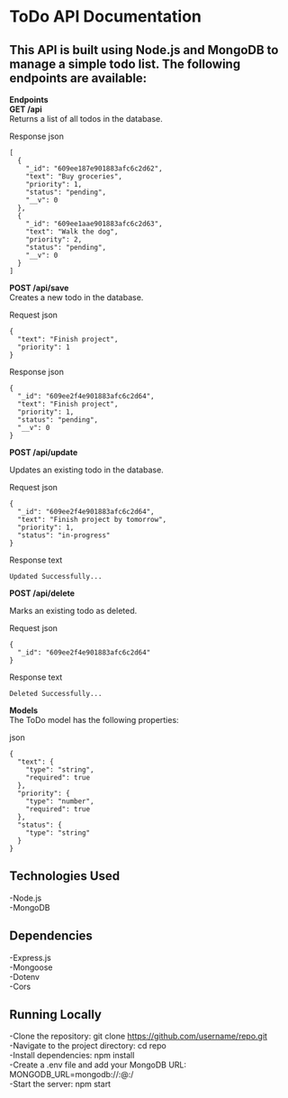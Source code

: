 # ToDo API Documentation

## This API is built using Node.js and MongoDB to manage a simple todo list. The following endpoints are available:

**Endpoints**    
**GET /api**   
Returns a list of all todos in the database.

Response json  
```
[
  {
    "_id": "609ee187e901883afc6c2d62",
    "text": "Buy groceries",
    "priority": 1,
    "status": "pending",
    "__v": 0
  },
  {
    "_id": "609ee1aae901883afc6c2d63",
    "text": "Walk the dog",
    "priority": 2,
    "status": "pending",
    "__v": 0
  }
]
```

**POST /api/save**    
Creates a new todo in the database.   
 
Request json
```
{
  "text": "Finish project",
  "priority": 1
}

```
Response json
```
{
  "_id": "609ee2f4e901883afc6c2d64",
  "text": "Finish project",
  "priority": 1,
  "status": "pending",
  "__v": 0
}
```

**POST /api/update**   

Updates an existing todo  in the database.

Request json
```
{
  "_id": "609ee2f4e901883afc6c2d64",
  "text": "Finish project by tomorrow",
  "priority": 1,
  "status": "in-progress"
}
```
Response text
```
Updated Successfully...
```

**POST /api/delete**    

Marks an existing todo as deleted.

Request json
```
{
  "_id": "609ee2f4e901883afc6c2d64"
}
```
Response text
```
Deleted Successfully...
```
**Models**    
The ToDo model has the following properties:

json
```
{
  "text": {
    "type": "string",
    "required": true
  },
  "priority": {
    "type": "number",
    "required": true
  },
  "status": {
    "type": "string"
  }
}
```
## Technologies Used
-Node.js   
-MongoDB  

## Dependencies  
-Express.js   
-Mongoose   
-Dotenv   
-Cors  

## Running Locally
-Clone the repository: git clone https://github.com/username/repo.git                       
-Navigate to the project directory: cd repo     
-Install dependencies: npm install    
-Create a .env file and add your MongoDB URL: MONGODB_URL=mongodb://<username>:<password>@<host>:<port>/<database>     
-Start the server: npm start    
